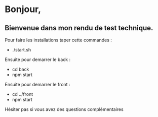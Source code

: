 # Bonjour,

## Bienvenue dans mon rendu de test technique.
Pour faire les installations taper cette commandes :

- ./start.sh

Ensuite pour demarrer le back :

- cd back
- npm start

Ensuite pour demarrer le front :

- cd ../front
- npm start

Hésiter pas si vous avez des questions complémentaires